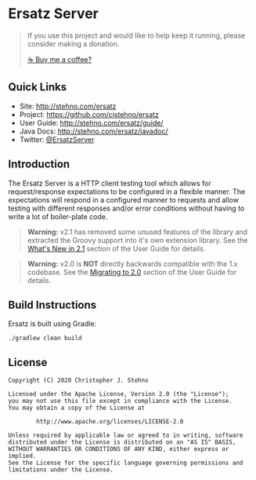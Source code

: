 # Ersatz Server

> If you use this project and would like to help keep it running, please consider making a donation.
>
> [☕ Buy me a coffee?](https://www.paypal.com/donate/?hosted_button_id=JA246LUCNUDHC)

## Quick Links

* Site: http://stehno.com/ersatz
* Project: https://github.com/cjstehno/ersatz
* User Guide: http://stehno.com/ersatz/guide/
* Java Docs: http://stehno.com/ersatz/javadoc/
* Twitter: [@ErsatzServer](https://twitter.com/ersatzserver)

## Introduction

The Ersatz Server is a HTTP client testing tool which allows for request/response expectations to be configured in a 
flexible manner. The expectations will respond in a configured manner to requests and allow testing with different 
responses and/or error conditions without having to write a lot of boiler-plate code.

> **Warning:** v2.1 has removed some unused features of the library and extracted the Groovy support into it's own 
> extension library. See the [What's New in 2.1](http://stehno.com/ersatz/guide/#_whats_new_in_2.1) section of the User 
> Guide for details.

> **Warning:** v2.0 is **NOT** directly backwards compatible with the 1.x codebase. See the 
> [Migrating to 2.0](http://stehno.com/ersatz/guide/#_migrating_to_2.0) section of the User Guide for details.

## Build Instructions

Ersatz is built using Gradle:

    ./gradlew clean build
    
## License

```
Copyright (C) 2020 Christopher J. Stehno

Licensed under the Apache License, Version 2.0 (the "License");
you may not use this file except in compliance with the License.
You may obtain a copy of the License at

        http://www.apache.org/licenses/LICENSE-2.0

Unless required by applicable law or agreed to in writing, software
distributed under the License is distributed on an "AS IS" BASIS,
WITHOUT WARRANTIES OR CONDITIONS OF ANY KIND, either express or implied.
See the License for the specific language governing permissions and
limitations under the License.
```
